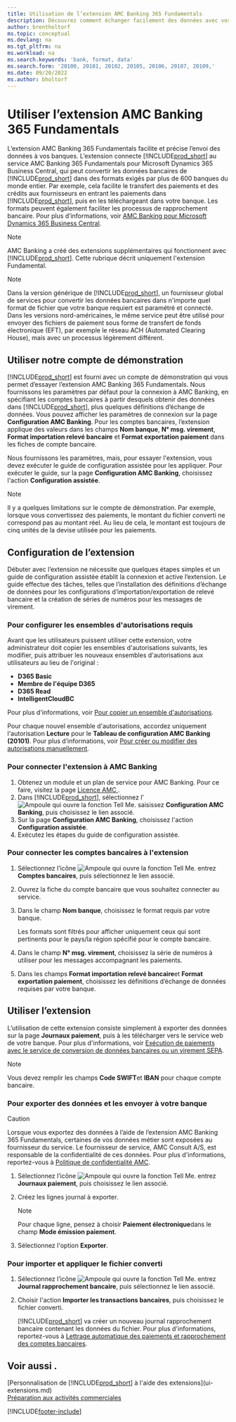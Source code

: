 ```yaml
---
title: Utilisation de l’extension AMC Banking 365 Fundamentals
description: Découvrez comment échanger facilement des données avec vos banques en les transformant au format souhaité.
author: brentholtorf
ms.topic: conceptual
ms.devlang: na
ms.tgt_pltfrm: na
ms.workload: na
ms.search.keywords: 'bank, format, data'
ms.search.form: '20100, 20101, 20102, 20105, 20106, 20107, 20109,'
ms.date: 09/20/2022
ms.author: bholtorf
---
```


# <a name="use-the-amc-banking-365-fundamentals-extension"></a><a name="use-the-amc-banking-365-fundamentals-extension"></a><a name="use-the-amc-banking-365-fundamentals-extension"></a>Utiliser l’extension AMC Banking 365 Fundamentals

L’extension AMC Banking 365 Fundamentals facilite et précise l’envoi des données à vos banques. L’extension connecte [!INCLUDE[prod_short](includes/prod_short.md)] au service AMC Banking 365 Fundamentals pour Microsoft Dynamics 365 Business Central, qui peut convertir les données bancaires de [!INCLUDE[prod_short](includes/prod_short.md)] dans des formats exigés par plus de 600 banques du monde entier. Par exemple, cela facilite le transfert des paiements et des crédits aux fournisseurs en entrant les paiements dans [!INCLUDE[prod_short](includes/prod_short.md)], puis en les téléchargeant dans votre banque. Les formats peuvent également faciliter les processus de rapprochement bancaire. Pour plus d’informations, voir [AMC Banking pour Microsoft Dynamics 365 Business Central](https://www.amcbanking.com/bc-fundamentals/).

> [!NOTE]
> AMC Banking a créé des extensions supplémentaires qui fonctionnent avec [!INCLUDE[prod_short](includes/prod_short.md)]. Cette rubrique décrit uniquement l'extension Fundamental.

> [!NOTE]
> Dans la version générique de [!INCLUDE[prod_short](includes/prod_short.md)], un fournisseur global de services pour convertir les données bancaires dans n'importe quel format de fichier que votre banque requiert est paramétré et connecté. Dans les versions nord-américaines, le même service peut être utilisé pour envoyer des fichiers de paiement sous forme de transfert de fonds électronique (EFT), par exemple le réseau ACH (Automated Clearing House), mais avec un processus légèrement différent.

## <a name="use-our-demonstration-account"></a><a name="use-our-demonstration-account"></a><a name="use-our-demonstration-account"></a>Utiliser notre compte de démonstration

[!INCLUDE[prod_short](includes/prod_short.md)] est fourni avec un compte de démonstration qui vous permet d’essayer l’extension AMC Banking 365 Fundamentals. Nous fournissons les paramètres par défaut pour la connexion à AMC Banking, en spécifiant les comptes bancaires à partir desquels obtenir des données dans [!INCLUDE[prod_short](includes/prod_short.md)], plus quelques définitions d’échange de données. Vous pouvez afficher les paramètres de connexion sur la page **Configuration AMC Banking**. Pour les comptes bancaires, l’extension applique des valeurs dans les champs **Nom banque**, **N° msg. virement**, **Format importation relevé bancaire** et **Format exportation paiement** dans les fiches de compte bancaire.

Nous fournissons les paramètres, mais, pour essayer l'extension, vous devez exécuter le guide de configuration assistée pour les appliquer. Pour exécuter le guide, sur la page **Configuration AMC Banking**, choisissez l'action **Configuration assistée**.

> [!NOTE]
> Il y a quelques limitations sur le compte de démonstration. Par exemple, lorsque vous convertissez des paiements, le montant du fichier converti ne correspond pas au montant réel. Au lieu de cela, le montant est toujours de cinq unités de la devise utilisée pour les paiements.  

## <a name="setting-up-the-extension"></a><a name="setting-up-the-extension"></a><a name="setting-up-the-extension"></a>Configuration de l’extension

Débuter avec l’extension ne nécessite que quelques étapes simples et un guide de configuration assistée établit la connexion et active l’extension. Le guide effectue des tâches, telles que l’installation des définitions d’échange de données pour les configurations d’importation/exportation de relevé bancaire et la création de séries de numéros pour les messages de virement.  

### <a name="to-set-up-the-required-permission-sets"></a><a name="to-set-up-the-required-permission-sets"></a><a name="to-set-up-the-required-permission-sets"></a>Pour configurer les ensembles d'autorisations requis

Avant que les utilisateurs puissent utiliser cette extension, votre administrateur doit copier les ensembles d'autorisations suivants, les modifier, puis attribuer les nouveaux ensembles d'autorisations aux utilisateurs au lieu de l'original :

* **D365 Basic**
* **Membre de l'équipe D365**
* **D365 Read**
* **IntelligentCloudBC**

Pour plus d'informations, voir [Pour copier un ensemble d'autorisations](ui-define-granular-permissions.md#to-copy-a-permission-set).

Pour chaque nouvel ensemble d'autorisations, accordez uniquement l'autorisation **Lecture** pour le **Tableau de configuration AMC Banking (20101)**. Pour plus d’informations, voir [Pour créer ou modifier des autorisations manuellement](ui-define-granular-permissions.md#to-create-a-permission-set).

### <a name="to-connect-the-extension-to-amc-banking"></a><a name="to-connect-the-extension-to-amc-banking"></a><a name="to-connect-the-extension-to-amc-banking"></a>Pour connecter l'extension à AMC Banking

1. Obtenez un module et un plan de service pour AMC Banking. Pour ce faire, visitez la page [Licence AMC ](https://license.amcbanking.com/register).
2. Dans [!INCLUDE[prod_short](includes/prod_short.md)], sélectionnez l’![Ampoule qui ouvre la fonction Tell Me.](media/ui-search/search_small.png "Dites-moi ce que vous voulez faire") saisissez **Configuration AMC Banking**, puis choisissez le lien associé.  
3. Sur la page **Configuration AMC Banking**, choisissez l'action **Configuration assistée**.
4. Exécutez les étapes du guide de configuration assistée.

### <a name="to-connect-bank-accounts-to-the-extension"></a><a name="to-connect-bank-accounts-to-the-extension"></a><a name="to-connect-bank-accounts-to-the-extension"></a>Pour connecter les comptes bancaires à l'extension

1. Sélectionnez l’icône ![Ampoule qui ouvre la fonction Tell Me.](media/ui-search/search_small.png "Dites-moi ce que vous voulez faire") entrez **Comptes bancaires**, puis sélectionnez le lien associé.
2. Ouvrez la fiche du compte bancaire que vous souhaitez connecter au service.
3. Dans le champ **Nom banque**, choisissez le format requis par votre banque.  

   Les formats sont filtrés pour afficher uniquement ceux qui sont pertinents pour le pays/la région spécifié pour le compte bancaire.
4. Dans le champ **N° msg. virement**, choisissez la série de numéros à utiliser pour les messages accompagnant les paiements.
5. Dans les champs **Format importation relevé bancaire**et **Format exportation paiement**, choisissez les définitions d’échange de données requises par votre banque.

## <a name="use-the-extension"></a><a name="use-the-extension"></a><a name="use-the-extension"></a>Utiliser l’extension

L’utilisation de cette extension consiste simplement à exporter des données sur la page **Journaux paiement**, puis à les télécharger vers le service web de votre banque. Pour plus d'informations, voir [Exécution de paiements avec le service de conversion de données bancaires ou un virement SEPA](finance-make-payments-with-bank-data-conversion-service-or-sepa-credit-transfer.md).

> [!NOTE]
> Vous devez remplir les champs **Code SWIFT**et **IBAN** pour chaque compte bancaire.

### <a name="to-export-data-and-submit-it-to-your-bank"></a><a name="to-export-data-and-submit-it-to-your-bank"></a><a name="to-export-data-and-submit-it-to-your-bank"></a>Pour exporter des données et les envoyer à votre banque

> [!CAUTION]  
> Lorsque vous exportez des données à l’aide de l’extension AMC Banking 365 Fundamentals, certaines de vos données métier sont exposées au fournisseur du service. Le fournisseur de service, AMC Consult A/S, est responsable de la confidentialité de ces données. Pour plus d'informations, reportez\-vous à [Politique de confidentialité AMC](https://go.microsoft.com/fwlink/?LinkId=510158).

1. Sélectionnez l’icône ![Ampoule qui ouvre la fonction Tell Me.](media/ui-search/search_small.png "Dites-moi ce que vous voulez faire") entrez **Journaux paiement**, puis choisissez le lien associé.
2. Créez les lignes journal à exporter.  

   > [!NOTE]
   > Pour chaque ligne, pensez à choisir **Paiement électronique**dans le champ **Mode émission paiement**.
3. Sélectionnez l'option **Exporter**.

### <a name="to-import-and-apply-the-converted-file"></a><a name="to-import-and-apply-the-converted-file"></a><a name="to-import-and-apply-the-converted-file"></a>Pour importer et appliquer le fichier converti

1. Sélectionnez l’icône ![Ampoule qui ouvre la fonction Tell Me.](media/ui-search/search_small.png "Dites-moi ce que vous voulez faire") entrez **Journal rapprochement bancaire**, puis sélectionnez le lien associé.
2. Choisir l'action **Importer les transactions bancaires**, puis choisissez le fichier converti.  

   [!INCLUDE[prod_short](includes/prod_short.md)] va créer un nouveau journal rapprochement bancaire contenant les données du fichier. Pour plus d'informations, reportez-vous à [Lettrage automatique des paiements et rapprochement des comptes bancaires](receivables-apply-payments-auto-reconcile-bank-accounts.md).

## <a name="see-also"></a><a name="see-also"></a><a name="see-also"></a>Voir aussi .

[Personnalisation de [!INCLUDE[prod_short](includes/prod_short.md)] à l'aide des extensions](ui-extensions.md)  
[Préparation aux activités commerciales](ui-get-ready-business.md)  

[!INCLUDE[footer-include](includes/footer-banner.md)]
